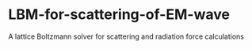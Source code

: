 # LBM-for-scattering-of-EM-wave
A lattice Boltzmann solver for scattering and radiation force calculations

